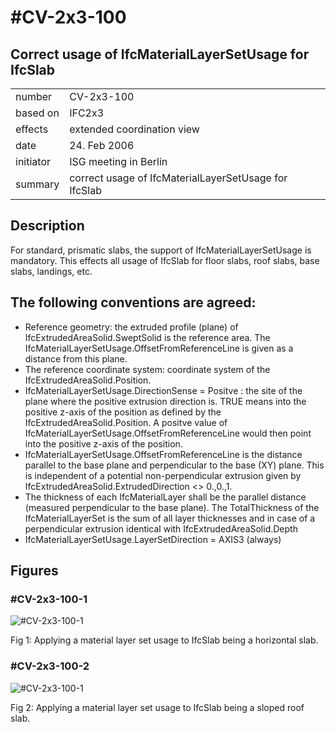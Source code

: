 # #CV-2x3-100
## Correct usage of IfcMaterialLayerSetUsage for IfcSlab

| | |   
------------ | -------------
|number|CV-2x3-100|
|based on|IFC2x3|
|effects|extended coordination view|
|date|24. Feb 2006|
|initiator|ISG meeting in Berlin|
|summary|correct usage of IfcMaterialLayerSetUsage for IfcSlab|
 

## Description
For standard, prismatic slabs, the support of IfcMaterialLayerSetUsage is mandatory. This effects all usage of IfcSlab for floor slabs, roof slabs, base slabs, landings, etc.

## The following conventions are agreed:

* Reference geometry: the extruded profile (plane) of IfcExtrudedAreaSolid.SweptSolid is the reference area. The IfcMaterialLayerSetUsage.OffsetFromReferenceLine is given as a distance from this plane.
* The reference coordinate system: coordinate system of the IfcExtrudedAreaSolid.Position. 
* IfcMaterialLayerSetUsage.DirectionSense = Positve : the site of the plane where the positive extrusion direction is. TRUE means into the positive z-axis of the position as defined by the IfcExtrudedAreaSolid.Position. A positve value of IfcMaterialLayerSetUsage.OffsetFromReferenceLine would then point into the positive z-axis of the position.
* IfcMaterialLayerSetUsage.OffsetFromReferenceLine is the distance parallel to the base plane and perpendicular to the base (XY) plane. This is independent of a potential non-perpendicular extrusion given by IfcExtrudedAreaSolid.ExtrudedDirection <> 0.,0.,1.
* The thickness of each IfcMaterialLayer shall be the parallel distance (measured perpendicular to the base plane). The TotalThickness of the IfcMaterialLayerSet is the sum of all layer thicknesses and in case of a perpendicular extrusion identical with IfcExtrudedAreaSolid.Depth
* IfcMaterialLayerSetUsage.LayerSetDirection = AXIS3 (always)
 

## Figures
### #CV-2x3-100-1
![#CV-2x3-100-1](https://raw.githubusercontent.com/klacol/ifc-tech.org/IFC4.1.0.3/docs/guides/ImplAgreements/23CV-2x3-100_LayerSetUsage_Slab.png)

Fig 1: Applying a material layer set usage to IfcSlab being a horizontal slab.

### #CV-2x3-100-2
![#CV-2x3-100-1](https://raw.githubusercontent.com/klacol/ifc-tech.org/IFC4.1.0.3/docs/guides/ImplAgreements/23CV-2x3-100_LayerSetUsage_RoofSlab.png)

Fig 2: Applying a material layer set usage to IfcSlab being a sloped roof slab.
